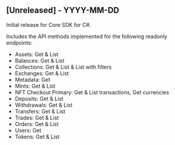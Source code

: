 ## [Unreleased] - YYYY-MM-DD

Initial release for Core SDK for C#.

Includes the API methods implemented for the following readonly endpoints:
  - Assets: Get & List
  - Balances: Get & List
  - Collections: Get & List & List with filters
  - Exchanges: Get & List
  - Metadata: Get
  - Mints: Get & List
  - NFT Checkout Primary: Get & List transactions, Get currencies
  - Deposits: Get & List
  - Withdrawals: Get & List
  - Transfers: Get & List
  - Trades: Get & List
  - Orders: Get & List
  - Users: Get
  - Tokens: Get & List